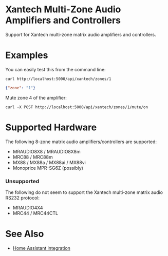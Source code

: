 # Xantech Multi-Zone Audio Amplifiers and Controllers

Support for Xantech multi-zone matrix audio amplifiers and controllers.

# Examples

You can easily test this from the command line:

```
curl http://localhost:5000/api/xantech/zones/1
```

```json
{"zone": "1"}
```

Mute zone 4 of the amplifier:

```
curl -X POST http://localhost:5000/api/xantech/zones/1/mute/on
```

# Supported Hardware

The following 8-zone matrix audio amplifiers/controllers are supported:

- MRAUDIO8X8 / MRAUDIO8X8m
- MRC88 / MRC88m
- MX88 / MX88a / MX88ai / MX88vi
- Monoprice MPR-SG6Z (possibly)

### Unsupported

The following do not seem to support the Xantech multi-zone matrix audio RS232 protocol:

- MRAUDIO4X4
- MRC44 / MRC44CTL

# See Also

* [Home Assistant integration](https://github.com/rsnodgrass/hass-integrations/tree/master/custom_components/xantech_mza)